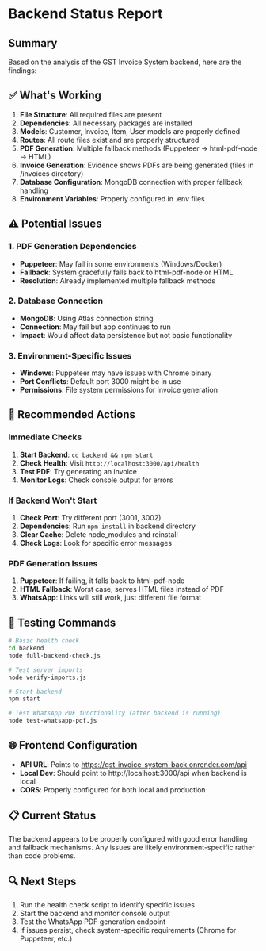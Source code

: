 # Backend Status Report

## Summary
Based on the analysis of the GST Invoice System backend, here are the findings:

## ✅ What's Working
1. **File Structure**: All required files are present
2. **Dependencies**: All necessary packages are installed
3. **Models**: Customer, Invoice, Item, User models are properly defined
4. **Routes**: All route files exist and are properly structured
5. **PDF Generation**: Multiple fallback methods (Puppeteer → html-pdf-node → HTML)
6. **Invoice Generation**: Evidence shows PDFs are being generated (files in /invoices directory)
7. **Database Configuration**: MongoDB connection with proper fallback handling
8. **Environment Variables**: Properly configured in .env files

## ⚠️ Potential Issues

### 1. PDF Generation Dependencies
- **Puppeteer**: May fail in some environments (Windows/Docker)
- **Fallback**: System gracefully falls back to html-pdf-node or HTML
- **Resolution**: Already implemented multiple fallback methods

### 2. Database Connection
- **MongoDB**: Using Atlas connection string
- **Connection**: May fail but app continues to run
- **Impact**: Would affect data persistence but not basic functionality

### 3. Environment-Specific Issues
- **Windows**: Puppeteer may have issues with Chrome binary
- **Port Conflicts**: Default port 3000 might be in use
- **Permissions**: File system permissions for invoice generation

## 🔧 Recommended Actions

### Immediate Checks
1. **Start Backend**: `cd backend && npm start`
2. **Check Health**: Visit `http://localhost:3000/api/health`
3. **Test PDF**: Try generating an invoice
4. **Monitor Logs**: Check console output for errors

### If Backend Won't Start
1. **Check Port**: Try different port (3001, 3002)
2. **Dependencies**: Run `npm install` in backend directory
3. **Clear Cache**: Delete node_modules and reinstall
4. **Check Logs**: Look for specific error messages

### PDF Generation Issues
1. **Puppeteer**: If failing, it falls back to html-pdf-node
2. **HTML Fallback**: Worst case, serves HTML files instead of PDF
3. **WhatsApp**: Links will still work, just different file format

## 🚀 Testing Commands

```bash
# Basic health check
cd backend
node full-backend-check.js

# Test server imports
node verify-imports.js

# Start backend
npm start

# Test WhatsApp PDF functionality (after backend is running)
node test-whatsapp-pdf.js
```

## 🌐 Frontend Configuration
- **API URL**: Points to https://gst-invoice-system-back.onrender.com/api
- **Local Dev**: Should point to http://localhost:3000/api when backend is local
- **CORS**: Properly configured for both local and production

## 📋 Current Status
The backend appears to be properly configured with good error handling and fallback mechanisms. Any issues are likely environment-specific rather than code problems.

## 🔍 Next Steps
1. Run the health check script to identify specific issues
2. Start the backend and monitor console output
3. Test the WhatsApp PDF generation endpoint
4. If issues persist, check system-specific requirements (Chrome for Puppeteer, etc.)
